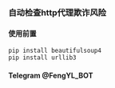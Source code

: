 ### 自动检查http代理欺诈风险
#### 使用前置
```
pip install beautifulsoup4
pip install urllib3
```

#### Telegram @FengYL_BOT
